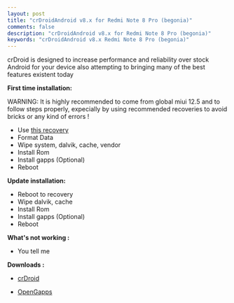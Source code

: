 ```yaml
---
layout: post
title: "crDroidAndroid v8.x for Redmi Note 8 Pro (begonia)"
comments: false
description: "crDroidAndroid v8.x for Redmi Note 8 Pro (begonia)"
keywords: "crDroidAndroid v8.x Redmi Note 8 Pro (begonia)"
---
```


crDroid is designed to increase performance and reliability over stock Android for your device also attempting to bringing many of the best features existent today

**First time installation:**

WARNING: It is highly recommended to come from global miui 12.5 and to follow steps properly, expecially by using recommended recoveries to avoid bricks or any kind of errors !

* Use [this recovery](https://forum.xda-developers.com/t/recovery-unofficial-begonia-recovery-project-themed-twrp-3-5-0-v2-unified-begonia-begoniain.4242717/unread)
* Format Data
* Wipe system, dalvik, cache, vendor
* Install Rom
* Install gapps (Optional)
* Reboot

**Update installation:**

* Reboot to recovery
* Wipe dalvik, cache
* Install Rom
* Install gapps (Optional)
* Reboot

**What's not working :**

 * You tell me


**Downloads :**

 * [crDroid](https://crdroid.net/begonia)

 * [OpenGapps](https://opengapps.org/)
